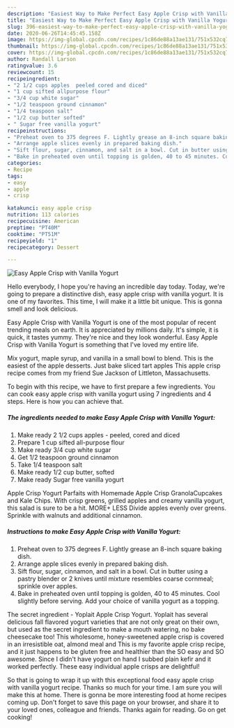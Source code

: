 ```yaml
---
description: "Easiest Way to Make Perfect Easy Apple Crisp with Vanilla Yogurt"
title: "Easiest Way to Make Perfect Easy Apple Crisp with Vanilla Yogurt"
slug: 396-easiest-way-to-make-perfect-easy-apple-crisp-with-vanilla-yogurt
date: 2020-06-26T14:45:45.158Z
image: https://img-global.cpcdn.com/recipes/1c86de88a13ae131/751x532cq70/easy-apple-crisp-with-vanilla-yogurt-recipe-main-photo.jpg
thumbnail: https://img-global.cpcdn.com/recipes/1c86de88a13ae131/751x532cq70/easy-apple-crisp-with-vanilla-yogurt-recipe-main-photo.jpg
cover: https://img-global.cpcdn.com/recipes/1c86de88a13ae131/751x532cq70/easy-apple-crisp-with-vanilla-yogurt-recipe-main-photo.jpg
author: Randall Larson
ratingvalue: 3.6
reviewcount: 15
recipeingredient:
- "2 1/2 cups apples  peeled cored and diced"
- "1 cup sifted allpurpose flour"
- "3/4 cup white sugar"
- "1/2 teaspoon ground cinnamon"
- "1/4 teaspoon salt"
- "1/2 cup butter softed"
- " Sugar free vanilla yogurt"
recipeinstructions:
- "Preheat oven to 375 degrees F. Lightly grease an 8-inch square baking dish."
- "Arrange apple slices evenly in prepared baking dish."
- "Sift flour, sugar, cinnamon, and salt in a bowl. Cut in butter using a pastry blender or 2 knives until mixture resembles coarse cornmeal; sprinkle over apples."
- "Bake in preheated oven until topping is golden, 40 to 45 minutes. Cool slightly before serving. Add your choice of vanilla yogurt as a topping."
categories:
- Recipe
tags:
- easy
- apple
- crisp

katakunci: easy apple crisp 
nutrition: 113 calories
recipecuisine: American
preptime: "PT40M"
cooktime: "PT51M"
recipeyield: "1"
recipecategory: Dessert

---
```



![Easy Apple Crisp with Vanilla Yogurt](https://img-global.cpcdn.com/recipes/1c86de88a13ae131/751x532cq70/easy-apple-crisp-with-vanilla-yogurt-recipe-main-photo.jpg)

Hello everybody, I hope you're having an incredible day today. Today, we're going to prepare a distinctive dish, easy apple crisp with vanilla yogurt. It is one of my favorites. This time, I will make it a little bit unique. This is gonna smell and look delicious.

Easy Apple Crisp with Vanilla Yogurt is one of the most popular of recent trending meals on earth. It is appreciated by millions daily. It's simple, it is quick, it tastes yummy. They're nice and they look wonderful. Easy Apple Crisp with Vanilla Yogurt is something that I've loved my entire life.

Mix yogurt, maple syrup, and vanilla in a small bowl to blend. This is the easiest of the apple desserts. Just bake sliced tart apples This apple crisp recipe comes from my friend Sue Jackson of Littleton, Massachusetts.


To begin with this recipe, we have to first prepare a few ingredients. You can cook easy apple crisp with vanilla yogurt using 7 ingredients and 4 steps. Here is how you can achieve that.

##### The ingredients needed to make Easy Apple Crisp with Vanilla Yogurt:

1. Make ready 2 1/2 cups apples - peeled, cored and diced
1. Prepare 1 cup sifted all-purpose flour
1. Make ready 3/4 cup white sugar
1. Get 1/2 teaspoon ground cinnamon
1. Take 1/4 teaspoon salt
1. Make ready 1/2 cup butter, softed
1. Make ready  Sugar free vanilla yogurt


Apple Crisp Yogurt Parfaits with Homemade Apple Crisp GranolaCupcakes and Kale Chips. With crisp greens, grilled apples and creamy vanilla yogurt, this salad is sure to be a hit. MORE+ LESS Divide apples evenly over greens. Sprinkle with walnuts and additional cinnamon. 

##### Instructions to make Easy Apple Crisp with Vanilla Yogurt:

1. Preheat oven to 375 degrees F. Lightly grease an 8-inch square baking dish.
1. Arrange apple slices evenly in prepared baking dish.
1. Sift flour, sugar, cinnamon, and salt in a bowl. Cut in butter using a pastry blender or 2 knives until mixture resembles coarse cornmeal; sprinkle over apples.
1. Bake in preheated oven until topping is golden, 40 to 45 minutes. Cool slightly before serving. Add your choice of vanilla yogurt as a topping.


The secret ingredient - Yoplait Apple Crisp Yogurt. Yoplait has several delicious fall flavored yogurt varieties that are not only great on their own, but used as the secret ingredient to make a mouth watering, no bake cheesecake too! This wholesome, honey-sweetened apple crisp is covered in an irresistible oat, almond meal and This is my favorite apple crisp recipe, and it just happens to be gluten free and healthier than the SO easy and SO awesome. Since I didn&#39;t have yogurt on hand I subbed plain kefir and it worked perfectly. These easy individual apple crisps are delightful! 

So that is going to wrap it up with this exceptional food easy apple crisp with vanilla yogurt recipe. Thanks so much for your time. I am sure you will make this at home. There is gonna be more interesting food at home recipes coming up. Don't forget to save this page on your browser, and share it to your loved ones, colleague and friends. Thanks again for reading. Go on get cooking!
